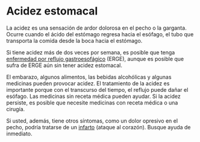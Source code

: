 Acidez estomacal
================


La acidez es una sensación de ardor dolorosa en el pecho o la garganta. Ocurre cuando el ácido del estómago regresa hacia el esófago, el tubo que transporta la comida desde la boca hacia el estómago. 


Si tiene acidez más de dos veces por semana, es posible que tenga [enfermedad por reflujo gastroesofágico](https://medlineplus.gov/spanish/gerd.html) (ERGE), aunque es posible que sufra de ERGE aún sin tener acidez estomacal. 


El embarazo, algunos alimentos, las bebidas alcohólicas y algunas medicinas pueden provocar acidez. El tratamiento de la acidez es importante porque con el transcurso del tiempo, el reflujo puede dañar el esófago. Las medicinas sin receta médica pueden ayudar. Si la acidez persiste, es posible que necesite medicinas con receta médica o una cirugía. 


Si usted, además, tiene otros síntomas, como un dolor opresivo en el pecho, podría tratarse de un [infarto](https://medlineplus.gov/spanish/heartattack.html) (ataque al corazón). Busque ayuda de inmediato.

